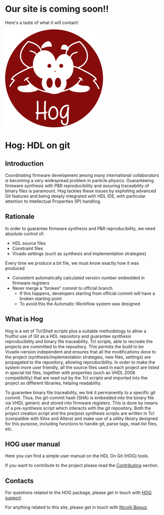 # Our site is coming soon!!
Here's a taste of what it will contain!

![](./custom/assets/images/hog.png) 

# Hog: HDL on git

## Introduction

Coordinating firmware development among many international collaborators is becoming a very widespread problem in particle physics. Guaranteeing firmware synthesis with P&R reproducibility and assuring traceability of binary files is paramount. Hog tackles these issues by exploiting advanced Git features and being deeply integrated with HDL IDE, with particular attention to Intellectual Properties (IP) handling.

## Rationale

In order to guarantee firmware synthesis and P&R reproducibility, we need absolute control of:
- HDL source files
- Constraint files
- Vivado settings (such as synthesis and implementation strategies)

Every time we produce a bit file, we must know exactly how it was produced
- Consistent automatically calculated version number embedded in firmware registers
- Never merge a “broken” commit to official branch
	- If this happens, developers starting from official commit will have a broken starting point
	- To avoid this the Automatic Workflow system was designed

## What is Hog

Hog is a set of Tcl/Shell scripts plus a suitable methodology to allow a fruitful use of Git as a HDL repository and guarantee synthesis reproducibility and binary file traceability. Tcl scripts, able to recreate the projects are committed to the repository. This permits the build to be Vivado-version independent and ensures that all the modifications done to the project (synthesis/implementation strategies, new files, settings) are propagated to the repository, allowing reproducibility.
In order to make the system more user friendly, all the source files used in each project are listed in special list files, together with properties (such as VHDL 2008 compatibility) that are read out by the Tcl scripts and imported into the project as different libraries, helping readability.

To guarantee binary file traceability, we link it permanently to a specific git commit. Thus, the git-commit hash (SHA) is embedded into the binary file via VHDL generic and stored into firmware registers. This is done by means of a pre-synthesis script which interacts with the git repository. Both the project creation script and the pre/post synthesis scripts are written in Tcl (compatible with Xilnx and Altera) and make use of a utility library designed for this purpose, including functions to handle git, parse tags, read list files, etc.

## HOG user manual

Here you can find a simple user manual on the HDL On Git (HOG) tools.

If you want to contribute to the project please read the [Contributing](../03-Contributing) section.

## Contacts

For questions related to the HOG package, please get in touch with [HOG support](mailto:hog@cern.ch).

For anything related to this site, please get in touch with [Nicolò Biesuz](mailto:nbiesuz@cern.ch).

